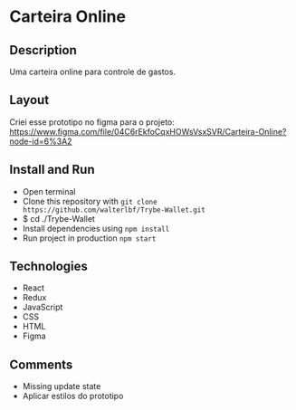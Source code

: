# Carteira Online

## Description

Uma carteira online para controle de gastos.

## Layout

Criei esse prototipo no figma para o projeto:
https://www.figma.com/file/04C6rEkfoCqxHOWsVsxSVR/Carteira-Online?node-id=6%3A2

## Install and Run

- Open terminal
- Clone this repository with `git clone https://github.com/walterlbf/Trybe-Wallet.git`
- $ cd ./Trybe-Wallet
- Install dependencies using `npm install`
- Run project in production `npm start`

## Technologies

- React
- Redux
- JavaScript
- CSS
- HTML
- Figma

## Comments

- Missing update state
- Aplicar estilos do prototipo
